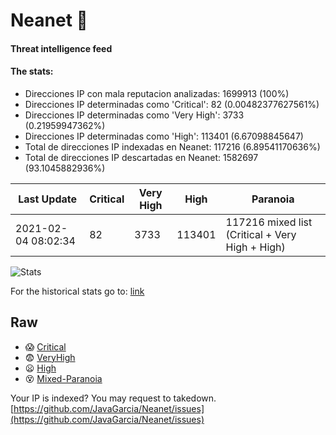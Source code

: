 # Neanet :hocho:
#### Threat intelligence feed
#### The stats:

- Direcciones IP con mala reputacion analizadas: 1699913 (100%)
- Direcciones IP determinadas como 'Critical':  82 (0.00482377627561%)
- Direcciones IP determinadas como 'Very High':  3733 (0.21959947362%)
- Direcciones IP determinadas como 'High':  113401 (6.67098845647)
- Total de direcciones IP indexadas en Neanet:  117216 (6.89541170636%)
- Total de direcciones IP descartadas en Neanet:  1582697 (93.1045882936%)

| Last Update | Critical | Very High | High | Paranoia |
| --- | --- | --- | --- | --- |
| 2021-02-04 08:02:34 | 82 | 3733 | 113401 | 117216 mixed list (Critical + Very High + High)|

![Stats](https://docs.google.com/spreadsheets/d/e/2PACX-1vSnaNMIXVabIpDJjufMlzH7poXnshF3mgd8Is1g9ytUEzVsP5my4Trn8f-xkoLLQ38xpL3HtmUexLo6/pubchart?oid=501124687&format=image)

For the historical stats go to: [link](/stats.csv)
## Raw
- :scream: [Critical](https://raw.githubusercontent.com/JavaGarcia/Neanet/master/blacklists/neanet_critical.txt)
- :fearful: [VeryHigh](https://raw.githubusercontent.com/JavaGarcia/Neanet/master/blacklists/neanet_veryHigh.txtt)
- :frowning: [High](https://raw.githubusercontent.com/JavaGarcia/Neanet/master/blacklists/neanet_high.txt)
- :dizzy_face: [Mixed-Paranoia](https://raw.githubusercontent.com/JavaGarcia/Neanet/master/blacklists/neanet_all.txt)


Your IP is indexed? You may request to takedown. [https://github.com/JavaGarcia/Neanet/issues](https://github.com/JavaGarcia/Neanet/issues)














































































































































































































































































































































































































































































































































































































































































































































































































































































































































































































































































































































































































































































































































































































































































































































































































































































































































































































































































































































































































































































































































































































































































































































































































































































































































































































































































































































































































































































































































































































































































































































































































































































































































































































































































































































































































































































































































































































































































































































































































































































































